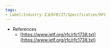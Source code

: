 ```yaml
---
tags:
- Label/Industry-工业科学/IT/Specification/RFC
---
```


- References
    - [https://www.ietf.org/rfc/rfc1738.txt](https://www.ietf.org/rfc/rfc1738.txt)
